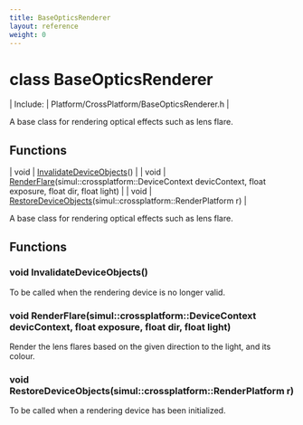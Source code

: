 ```yaml
---
title: BaseOpticsRenderer
layout: reference
weight: 0
---
```

class BaseOpticsRenderer
===

| Include: | Platform/CrossPlatform/BaseOpticsRenderer.h |

A base class for rendering optical effects such as lens flare.
  


Functions
---

| void | [InvalidateDeviceObjects](#InvalidateDeviceObjects)() |
| void | [RenderFlare](#RenderFlare)(simul::crossplatform::DeviceContext devicContext, float exposure, float dir, float light) |
| void | [RestoreDeviceObjects](#RestoreDeviceObjects)(simul::crossplatform::RenderPlatform r) |

A base class for rendering optical effects such as lens flare.
  


Functions
---

### <a name="InvalidateDeviceObjects"/>void InvalidateDeviceObjects()
To be called when the rendering device is no longer valid.

### <a name="RenderFlare"/>void RenderFlare(simul::crossplatform::DeviceContext devicContext, float exposure, float dir, float light)
Render the lens flares based on the given direction to the light, and its colour.

### <a name="RestoreDeviceObjects"/>void RestoreDeviceObjects(simul::crossplatform::RenderPlatform r)
To be called when a rendering device has been initialized.
